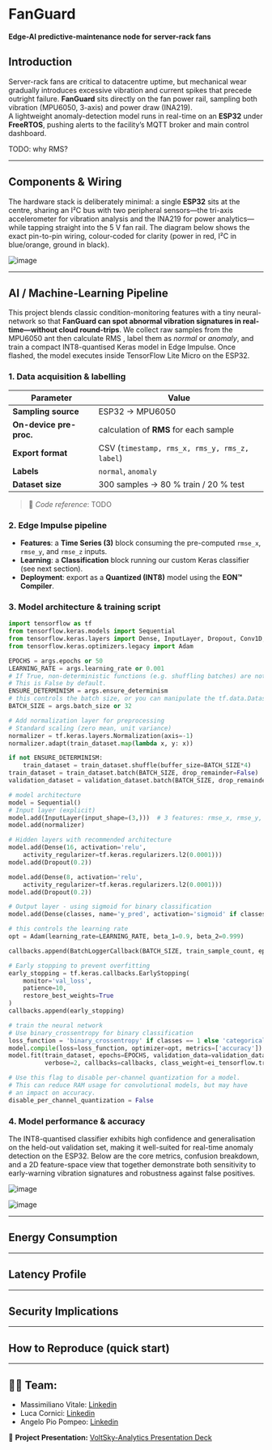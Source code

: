# FanGuard  
**Edge-AI predictive-maintenance node for server-rack fans**  

## Introduction
Server-rack fans are critical to datacentre uptime, but mechanical wear gradually introduces excessive vibration and current spikes that precede outright failure. **FanGuard** sits directly on the fan power rail, sampling both vibration (MPU6050, 3-axis) and power draw (INA219).  
A lightweight anomaly-detection model runs in real-time on an **ESP32** under **FreeRTOS**, pushing alerts to the facility’s MQTT broker and main control dashboard.

TODO: why RMS?

---

## Components & Wiring
The hardware stack is deliberately minimal: a single **ESP32** sits at the centre, sharing an I²C bus with two peripheral sensors—the tri-axis accelerometer for vibration analysis and the INA219 for power analytics—while tapping straight into the 5 V fan rail. The diagram below shows the exact pin-to-pin wiring, colour-coded for clarity (power in red, I²C in blue/orange, ground in black).


![image](https://github.com/user-attachments/assets/a7bb1680-b0de-464d-b349-77e5cd47bde8)

---

## AI / Machine-Learning Pipeline
This project blends classic condition-monitoring features with a tiny neural-network so that **FanGuard can spot abnormal vibration signatures in real-time—without cloud round-trips**. We collect raw samples from the MPU6050 ant then calculate RMS , label them as *normal* or *anomaly*, and train a compact INT8-quantised Keras model in Edge Impulse. Once flashed, the model executes inside TensorFlow Lite Micro on the ESP32.

### 1. Data acquisition & labelling  
| Parameter | Value |
|-----------|-------|
| **Sampling source** | ESP32 → MPU6050|
| **On-device pre-proc.** | calculation of **RMS** for each sample|
| **Export format** | CSV (`timestamp, rms_x, rms_y, rms_z, label`) |
| **Labels** | `normal`, `anomaly` |
| **Dataset size** | 300 samples → 80 % train / 20 % test |

> 📄 *Code reference*: TODO

### 2. Edge Impulse pipeline  
- **Features**: a **Time Series (3)** block consuming the pre-computed `rmse_x`, `rmse_y`, and `rmse_z` inputs.  
- **Learning**: a **Classification** block running our custom Keras classifier (see next section).  
- **Deployment**: export as a **Quantized (INT8)** model using the **EON™ Compiler**.  


### 3. Model architecture & training script  

```python
import tensorflow as tf
from tensorflow.keras.models import Sequential
from tensorflow.keras.layers import Dense, InputLayer, Dropout, Conv1D, Conv2D, Flatten, Reshape, MaxPooling1D, MaxPooling2D, AveragePooling2D, BatchNormalization, Permute, ReLU, Softmax
from tensorflow.keras.optimizers.legacy import Adam

EPOCHS = args.epochs or 50
LEARNING_RATE = args.learning_rate or 0.001
# If True, non-deterministic functions (e.g. shuffling batches) are not used.
# This is False by default.
ENSURE_DETERMINISM = args.ensure_determinism
# this controls the batch size, or you can manipulate the tf.data.Dataset objects yourself
BATCH_SIZE = args.batch_size or 32

# Add normalization layer for preprocessing
# Standard scaling (zero mean, unit variance)
normalizer = tf.keras.layers.Normalization(axis=-1)
normalizer.adapt(train_dataset.map(lambda x, y: x))

if not ENSURE_DETERMINISM:
    train_dataset = train_dataset.shuffle(buffer_size=BATCH_SIZE*4)
train_dataset = train_dataset.batch(BATCH_SIZE, drop_remainder=False)
validation_dataset = validation_dataset.batch(BATCH_SIZE, drop_remainder=False)

# model architecture
model = Sequential()
# Input layer (explicit)
model.add(InputLayer(input_shape=(3,)))  # 3 features: rmse_x, rmse_y, rmse_z
model.add(normalizer)

# Hidden layers with recommended architecture
model.add(Dense(16, activation='relu',
    activity_regularizer=tf.keras.regularizers.l2(0.0001)))
model.add(Dropout(0.2))

model.add(Dense(8, activation='relu',
    activity_regularizer=tf.keras.regularizers.l2(0.0001)))
model.add(Dropout(0.2))

# Output layer - using sigmoid for binary classification
model.add(Dense(classes, name='y_pred', activation='sigmoid' if classes == 1 else 'softmax'))

# this controls the learning rate
opt = Adam(learning_rate=LEARNING_RATE, beta_1=0.9, beta_2=0.999)

callbacks.append(BatchLoggerCallback(BATCH_SIZE, train_sample_count, epochs=EPOCHS, ensure_determinism=ENSURE_DETERMINISM))

# Early stopping to prevent overfitting
early_stopping = tf.keras.callbacks.EarlyStopping(
    monitor='val_loss',
    patience=10,
    restore_best_weights=True
)
callbacks.append(early_stopping)

# train the neural network
# Use binary_crossentropy for binary classification
loss_function = 'binary_crossentropy' if classes == 1 else 'categorical_crossentropy'
model.compile(loss=loss_function, optimizer=opt, metrics=['accuracy'])
model.fit(train_dataset, epochs=EPOCHS, validation_data=validation_dataset, 
          verbose=2, callbacks=callbacks, class_weight=ei_tensorflow.training.get_class_weights(Y_train))

# Use this flag to disable per-channel quantization for a model.
# This can reduce RAM usage for convolutional models, but may have
# an impact on accuracy.
disable_per_channel_quantization = False
```

### 4. Model performance & accuracy
The INT8-quantised classifier exhibits high confidence and generalisation on the held-out validation set, making it well-suited for real-time anomaly detection on the ESP32. Below are the core metrics, confusion breakdown, and a 2D feature-space view that together demonstrate both sensitivity to early-warning vibration signatures and robustness against false positives.

![image](https://github.com/user-attachments/assets/6c57be19-5882-441f-b7fd-5f7a157d0461)

![image](https://github.com/user-attachments/assets/e671bf9f-79bd-4937-940e-1f448ccc12e2)

---

## Energy Consumption

---

## Latency Profile

---

## Security Implications


---

## How to Reproduce (quick start)

---


## 👨‍💻 **Team:**  
- Massimiliano Vitale: [Linkedin](https://www.linkedin.com/in/massimiliano-vitale/)
- Luca Cornici: [Linkedin](https://www.linkedin.com/in/luca-cornici-a31a822b9/)  
- Angelo Pio Pompeo: [Linkedin](https://it.linkedin.com/in/angelo-pio-pompeo-6a2960225)

📑 **Project Presentation:** [VoltSky-Analytics Presentation Deck](https://www.canva.com/design/DAGiGgqm3vg/dWG1Gl8j_IxVZVRmSFhmMA/view?utm_content=DAGiGgqm3vg&utm_campaign=designshare&utm_medium=link2&utm_source=uniquelinks&utlId=ha00e9f673b)  

